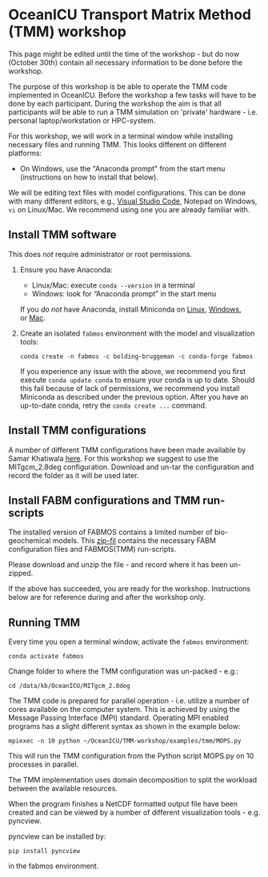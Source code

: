 # OceanICU Transport Matrix Method (TMM) workshop

This page might be edited until the time of the workshop - but do now (October 30th) contain all necessary information to be done before the workshop.

The purpose of this workshop is be able to operate the TMM code implemented in OceanICU. Before the workshop a few tasks will have to be done by each participant. During the workshop the aim is that all participants will be able to run a TMM simulation on 'private' hardware - i.e. personal laptop/workstation or HPC-system.

For this workshop, we will work in a terminal window while installing necessary files and running TMM. This looks different on different platforms:
* On Windows, use the "Anaconda prompt" from the start menu (instructions on how to install that below).

We will be editing text files with model configurations. This can be done with many different editors, e.g., [Visual Studio Code](https://code.visualstudio.com/), Notepad on Windows, `vi` on Linux/Mac. We recommend using one you are already familiar with.

## Install TMM software

This does *not* require administrator or root permissions.

1. Ensure you have Anaconda:
   - Linux/Mac: execute `conda --version` in a terminal
   - Windows: look for “Anaconda prompt” in the start menu

   If you *do not* have Anaconda, install Miniconda on [Linux](https://conda.io/projects/conda/en/stable/user-guide/install/linux.html), [Windows](https://conda.io/projects/conda/en/stable/user-guide/install/windows.html), or [Mac](https://conda.io/projects/conda/en/stable/user-guide/install/macos.html).

2. Create an isolated `fabmos` environment with the model and visualization tools:
    ```
    conda create -n fabmos -c bolding-bruggeman -c conda-forge fabmos
    ```
    If you experience any issue with the above, we recommend you first execute `conda update conda` to ensure your conda is up to date.
    Should this fail because of lack of permissions, we recommend you install Miniconda as described under the previous option. After
    you have an up-to-date conda, retry the `conda create ...` command.

## Install TMM configurations

A number of different TMM configurations have been made available by Samar Khatiwala [here](http://kelvin.earth.ox.ac.uk/spk/Research/TMM/TransportMatrixConfigs/). For this workshop we suggest to use the MITgcm_2.8deg configuration. Download and un-tar the configuration and record the folder as it will be used later.



## Install FABM configurations and TMM run-scripts

The installed version of FABMOS contains a limited number of bio-geochemical models. This [zip-fil](tmm_workshop.zip) contains the necessary FABM configuration files and FABMOS(TMM) run-scripts. 

Please download and unzip the file - and record where it has been un-zipped.

If the above has succeeded, you are ready for the workshop.
Instructions below are for reference during and after the workshop only.

## Running TMM

Every time you open a terminal window, activate the `fabmos` environment:
```
conda activate fabmos
```
Change folder to where the TMM configuration was un-packed - e.g.:
```
cd /data/kb/OceanICU/MITgcm_2.8deg
```
 
The TMM code is prepared for parallel operation - i.e. utilize a number of cores available on the computer system. This is achieved by using the Message Passing Interface (MPI) standard. Operating MPI enabled programs has a slight different syntax as shown in the example below:

```
mpiexec -n 10 python ~/OceanICU/TMM-workshop/examples/tmm/MOPS.py
```
    
This will run the TMM configuration from the Python script MOPS.py on 10 processes in parallel.

The TMM implementation uses domain decomposition to split the workload between the available resources.

When the program finishes a NetCDF formatted output file have been created and can be viewed by a number of different visualization tools - e.g. pyncview.

pyncview can be installed by:
```
pip install pyncview
```
in the fabmos environment.
